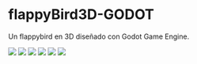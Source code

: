 # flappyBird3D-GODOT
Un flappybird en 3D diseñado con Godot Game Engine.

<a href='https://drive.google.com/file/d/1vxn_DGH-kbzGJkzQVdQ8NBhWIcnD1xsT/view?usp=drive_open&amp;usp=embed_facebook&source=ctrlq.org'><img src='https://lh6.googleusercontent.com/CePLxyE0Fyz5Vq7emsQ0wF1_NdtduYL1i3ix2beQnaB-9j4HGci11yJ5NDg=w2400' /></a>
<a href='https://drive.google.com/file/d/1D6CplY-Ao1GNMryf3PuSIppEriyY3k3h/view?usp=drive_open&amp;usp=embed_facebook&source=ctrlq.org'><img src='https://lh5.googleusercontent.com/ZeV7LO5c8AL2z8Bk9IeKKhSz6b3x0NY566JdirgiOTRIh622WLZJR4SoV9Y=w2400' /></a>
<a href='https://drive.google.com/file/d/19DxIm9KicSZwkCHj0v7ztt14P3UhIpYR/view?usp=drive_open&amp;usp=embed_facebook&source=ctrlq.org'><img src='https://lh6.googleusercontent.com/AtxTmWzEX0M2MuprFN02ga5A1GJhPmiajWJZW9t5z3YeIVzdVS8sMl-xcfg=w2400' /></a>
<a href='https://drive.google.com/file/d/1CGJJwUCT0jt_jdoOb2ZFTD0E0VbC7hQR/view?usp=drive_open&amp;usp=embed_facebook&source=ctrlq.org'><img src='https://lh6.googleusercontent.com/uIAvhcC_T9E6iWXLfYODffYwOcDOA8e_ncflBzkxYW_qlmUrEs_NCBEH9iM=w2400' /></a>
<a href='https://drive.google.com/file/d/1wPFU1TfYWLJmgmqBQRCXppVx37CI7Kul/view?usp=drive_open&amp;usp=embed_facebook&source=ctrlq.org'><img src='https://lh5.googleusercontent.com/iltSheBzrhupkD-YwNbgXVfLeITw8Jq4rgiTCwEjAZGYQ2_jzSU9P2pgYgk=w2400' /></a>
<a href='https://drive.google.com/file/d/1lPH53iiSTZmi3459_X0x49koAz_NuU95/view?usp=drive_open&amp;usp=embed_facebook&source=ctrlq.org'><img src='https://lh4.googleusercontent.com/J1a9ZAbVaQYE-n5o-7O8gRXmRdTziJ4tNTJXzltM5E0io243foehVj9SXVg=w2400' /></a>
